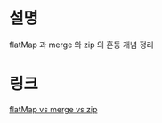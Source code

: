 # 설명
flatMap 과 merge 와 zip 의 혼동 개념 정리

# 링크
[flatMap vs merge vs zip](https://www.notion.so/flatMap-vs-merge-vs-zip-16c07f4ef7bf48aaacf6e2d140e8a979)
